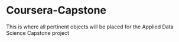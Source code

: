 # Coursera-Capstone
This is where all pertinent objects will be placed for the Applied Data Science Capstone project

